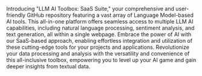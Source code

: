 Introducing "LLM AI Toolbox: SaaS Suite," your comprehensive and user-friendly GitHub repository featuring a vast array of Language Model-based AI tools. This all-in-one platform offers seamless access to multiple LLM AI capabilities, including natural language processing, sentiment analysis, and text generation, all within a single webpage. Embrace the power of AI with our SaaS-based approach, enabling effortless integration and utilization of these cutting-edge tools for your projects and applications. Revolutionize your data processing and analysis with the versatility and convenience of this all-inclusive toolbox, empowering you to level up your AI game and gain deeper insights from textual data.